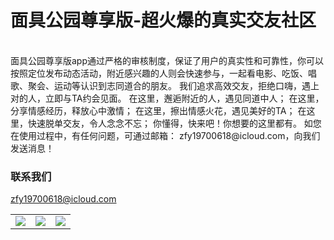 # 面具公园尊享版-超火爆的真实交友社区

<table align="center" border="0">

<tr>
<td> <img src="https://ovwvzu.github.io/mask/1.png"> </td>
<td> <img src="https://ovwvzu.github.io/mask/2.png"> </td>
<td> <img src="https://ovwvzu.github.io/mask/3.png"> </td>
</tr>

<tr>

</tr>


<br>
面具公园尊享版app通过严格的审核制度，保证了用户的真实性和可靠性，你可以按照定位发布动态活动，附近感兴趣的人则会快速参与，一起看电影、吃饭、唱歌、聚会、运动等认识到志同道合的朋友。
我们追求高效交友，拒绝口嗨，遇上对的人，立即与TA约会见面。
在这里，邂逅附近的人，遇见同道中人；
在这里，分享情感经历，释放心中激情；
在这里，擦出情感火花，遇见美好的TA；
在这里，快速脱单交友，令人念念不忘；
你懂得，快来吧！你想要的这里都有。
如您在使用过程中，有任何问题，可通过邮箱： zfy19700618@icloud.com，向我们发送消息！
<br>



### 联系我们
zfy19700618@icloud.com
